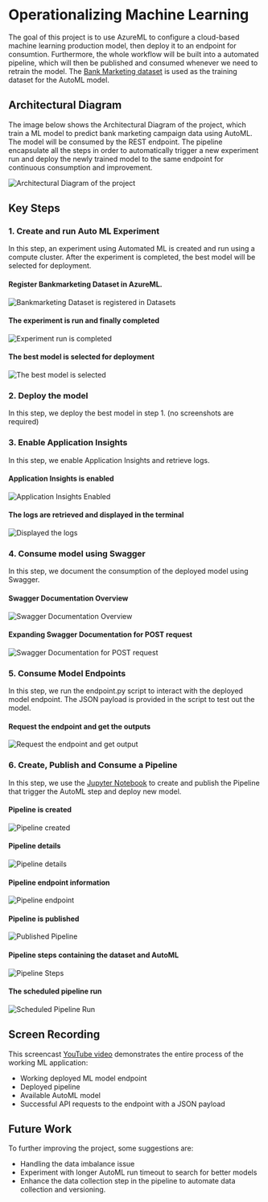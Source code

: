 # Operationalizing Machine Learning

The goal of this project is to use AzureML to configure a cloud-based machine learning production model, then deploy it to an endpoint for consumtion. Furthermore, the whole workflow will be built into a automated pipeline, which will then be published and consumed whenever we need to retrain the model.
The [Bank Marketing dataset](https://automlsamplenotebookdata.blob.core.windows.net/automl-sample-notebook-data/bankmarketing_train.csv) is used as the training dataset for the AutoML model.

## Architectural Diagram

The image below shows the Architectural Diagram of the project, which train a ML model to predict bank marketing campaign data using AutoML. The model will be consumed by the REST endpoint. The pipeline encapsulate all the steps in order to automatically trigger a new experiment run and deploy the newly trained model to the same endpoint for continuous consumption and improvement.

![Architectural Diagram of the project](./ArchitecturalDiagram.png)

## Key Steps
### 1. Create and run Auto ML Experiment
In this step, an experiment using Automated ML is created and run using a compute cluster. After the experiment is completed, the best model will be selected for deployment.

#### Register Bankmarketing Dataset in AzureML.
![Bankmarketing Dataset is registered in Datasets](./screenshots/step2_registered_dataset.png)

#### The experiment is run and finally completed
![Experiment run is completed](./screenshots/step2_experiment_completed.png)


#### The best model is selected for deployment
![The best model is selected](./screenshots/step2_best_model.png)

### 2. Deploy the model
In this step, we deploy the best model in step 1.
(no screenshots are required)

### 3. Enable Application Insights
In this step, we enable Application Insights and retrieve logs.

#### Application Insights is enabled
![Application Insights Enabled](./screenshots/step4_appinsights_enabled.png)


#### The logs are retrieved and displayed in the terminal
![Displayed the logs](./screenshots/step4_logs.png)

### 4. Consume model using Swagger

In this step, we document the consumption of the deployed model using Swagger.

#### Swagger Documentation Overview
![Swagger Documentation Overview](./screenshots/step5_swagger_api.png)

#### Expanding Swagger Documentation for POST request
![Swagger Documentation for POST request](./screenshots/step5_swagger_api_post.png)

### 5. Consume Model Endpoints
In this step, we run the endpoint.py script to interact with the deployed model endpoint. The JSON payload is provided in the script to test out the model.

#### Request the endpoint and get the outputs
![Request the endpoint and get output](./screenshots/step6_run_endpoint.png)

### 6. Create, Publish and Consume a Pipeline

In this step, we use the [Jupyter Notebook](./aml-pipelines-with-aml-step.ipynb) to create and publish the Pipeline that trigger the AutoML step and deploy new model.

#### Pipeline is created
![Pipeline created](./screenshots/step7_pipeline_created.png)

#### Pipeline details
![Pipeline details](./screenshots/step7_pipeline_details.png)

#### Pipeline endpoint information
![Pipeline endpoint](./screenshots/step7_pipeline_endpoint.png)

#### Pipeline is published
![Published Pipeline](./screenshots/step7_pipeline_published.png)

#### Pipeline steps containing the dataset and AutoML
![Pipeline Steps](./screenshots/step7_pipeline_steps_run.png)

#### The scheduled pipeline run
![Scheduled Pipeline Run](./screenshots/step7_pipeline_scheduled_run.png)

## Screen Recording
This screencast [YouTube video](https://www.youtube.com/watch?v=BbxIHmh-Qw0) demonstrates the entire process of the working ML application:
- Working deployed ML model endpoint
- Deployed pipeline
- Available AutoML model
- Successful API requests to the endpoint with a JSON payload

## Future Work

To further improving the project, some suggestions are:
- Handling the data imbalance issue
- Experiment with longer AutoML run timeout to search for better models
- Enhance the data collection step in the pipeline to automate data collection and versioning.